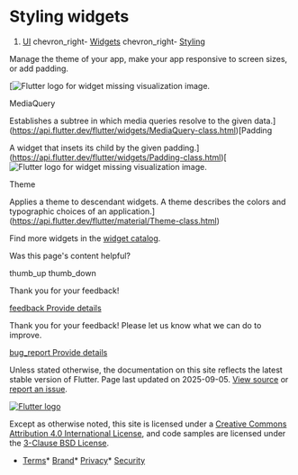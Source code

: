 Styling widgets
===============

1. [UI](/ui) chevron\_right- [Widgets](/ui/widgets) chevron\_right- [Styling](/ui/widgets/styling)

Manage the theme of your app, make your app responsive to screen sizes, or add padding.

[![Flutter logo for widget missing visualization image.](/assets/images/docs/catalog-widget-placeholder.png)

MediaQuery

Establishes a subtree in which media queries resolve to the given data.](https://api.flutter.dev/flutter/widgets/MediaQuery-class.html)[Padding

A widget that insets its child by the given padding.](https://api.flutter.dev/flutter/widgets/Padding-class.html)[![Flutter logo for widget missing visualization image.](/assets/images/docs/catalog-widget-placeholder.png)

Theme

Applies a theme to descendant widgets. A theme describes the colors and typographic choices of an application.](https://api.flutter.dev/flutter/material/Theme-class.html)

Find more widgets in the [widget catalog](/ui/widgets).

Was this page's content helpful?

thumb\_up thumb\_down

Thank you for your feedback!

 [feedback Provide details](https://github.com/flutter/website/issues/new?template=1_page_issue.yml&&page-url=https://docs.flutter.dev/ui/widgets/styling/&page-source=https://github.com/flutter/website/tree/main/src/content/ui/widgets/styling.md)

Thank you for your feedback! Please let us know what we can do to improve.

 [bug\_report Provide details](https://github.com/flutter/website/issues/new?template=1_page_issue.yml&&page-url=https://docs.flutter.dev/ui/widgets/styling/&page-source=https://github.com/flutter/website/tree/main/src/content/ui/widgets/styling.md)

Unless stated otherwise, the documentation on this site reflects the latest stable version of Flutter. Page last updated on 2025-09-05. [View source](https://github.com/flutter/website/tree/main/src/content/ui/widgets/styling.md) or [report an issue](https://github.com/flutter/website/issues/new?template=1_page_issue.yml&&page-url=https://docs.flutter.dev/ui/widgets/styling/&page-source=https://github.com/flutter/website/tree/main/src/content/ui/widgets/styling.md "Report an issue with this page").

[![Flutter logo](/assets/images/branding/flutter/logo+text/horizontal/white.svg)](https://flutter.dev)

Except as otherwise noted, this site is licensed under a [Creative Commons Attribution 4.0 International License](https://creativecommons.org/licenses/by/4.0/), and code samples are licensed under the [3-Clause BSD License](https://opensource.org/licenses/BSD-3-Clause).

* [Terms](/tos "Terms of use")* [Brand](/brand "Brand usage guidelines")* [Privacy](https://policies.google.com/privacy "Privacy policy")* [Security](/security "Security philosophy and practices")

   